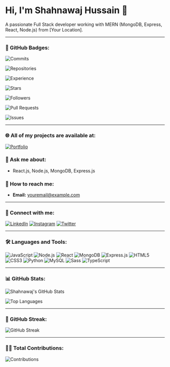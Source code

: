 # Hi, I'm Shahnawaj Hussain 👋

A passionate Full Stack developer working with MERN (MongoDB, Express, React, Node.js) from [Your Location].

---

### 🏅 GitHub Badges:

<!-- Commits Badge -->
![Commits](https://img.shields.io/badge/Commits-114pt-green?style=flat-square&logo=github)
<!-- Repositories Badge -->
![Repositories](https://img.shields.io/badge/Repositories-28pt-orange?style=flat-square&logo=github)
<!-- Experience Badge -->
![Experience](https://img.shields.io/badge/Experience-Junior%20Dev-10pt-yellow?style=flat-square)
<!-- Stars Badge -->
![Stars](https://img.shields.io/badge/Stars-6pt-lightgrey?style=flat-square)
<!-- Followers Badge -->
![Followers](https://img.shields.io/badge/Followers-5pt-blue?style=flat-square)
<!-- Pull Requests Badge -->
![Pull Requests](https://img.shields.io/badge/Pull%20Requests-1pt-purple?style=flat-square)
<!-- Issues Badge -->
![Issues](https://img.shields.io/badge/Issues-0pt-red?style=flat-square)

---

### 🌐 All of my projects are available at:
[![Portfolio](https://img.shields.io/badge/Portfolio-Link-orange?style=flat-square)](https://yourportfolio.com)

### 💬 Ask me about:
- React.js, Node.js, MongoDB, Express.js

### 📧 How to reach me:
- **Email:** [youremail@example.com](mailto:youremail@example.com)

---

### 📱 Connect with me:

[![LinkedIn](https://img.shields.io/badge/LinkedIn-Connect-blue?style=flat-square&logo=linkedin)](https://linkedin.com/in/yourprofile)
[![Instagram](https://img.shields.io/badge/Instagram-Follow-red?style=flat-square&logo=instagram)](https://instagram.com/yourprofile)
[![Twitter](https://img.shields.io/badge/Twitter-Follow-lightblue?style=flat-square&logo=twitter)](https://twitter.com/yourprofile)

---

### 🛠 Languages and Tools:

![JavaScript](https://img.shields.io/badge/-JavaScript-black?style=flat-square&logo=javascript)
![Node.js](https://img.shields.io/badge/-Node.js-black?style=flat-square&logo=node.js)
![React](https://img.shields.io/badge/-React-black?style=flat-square&logo=react)
![MongoDB](https://img.shields.io/badge/-MongoDB-black?style=flat-square&logo=mongodb)
![Express.js](https://img.shields.io/badge/-Express.js-black?style=flat-square&logo=express)
![HTML5](https://img.shields.io/badge/-HTML5-black?style=flat-square&logo=html5)
![CSS3](https://img.shields.io/badge/-CSS3-black?style=flat-square&logo=css3)
![Python](https://img.shields.io/badge/-Python-black?style=flat-square&logo=python)
![MySQL](https://img.shields.io/badge/-MySQL-black?style=flat-square&logo=mysql)
![Sass](https://img.shields.io/badge/-Sass-black?style=flat-square&logo=sass)
![TypeScript](https://img.shields.io/badge/-TypeScript-black?style=flat-square&logo=typescript)

---

### 📊 GitHub Stats:

<!-- GitHub Stats Card -->
![Shahnawaj's GitHub Stats](https://github-readme-stats.vercel.app/api?username=ShahnawajHussain&show_icons=true&theme=dark)
<!-- Most Used Languages Card -->
![Top Languages](https://github-readme-stats.vercel.app/api/top-langs/?username=ShahnawajHussain&layout=compact&theme=dark)

---

### 🚀 GitHub Streak:

<!-- GitHub Streak Stats -->
![GitHub Streak](https://github-readme-streak-stats.herokuapp.com/?user=ShahnawajHussain&theme=dark)

---

### 👨‍💻 Total Contributions:

![Contributions](https://komarev.com/ghpvc/?username=ShahnawajHussain&color=blue&style=flat-square)
